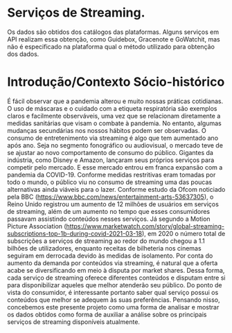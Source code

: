   # Serviços de Streaming.

Os dados são obtidos dos catálogos das plataformas. Alguns serviços em API realizam essa obtenção, como Guidebox, Gracenote e GoWatchit, mas não é especificado na plataforma qual o método utilizado para obtenção dos dados.

# Introdução/Contexto Sócio-histórico

É fácil observar que a pandemia alterou e muito nossas práticas cotidianas. O uso de máscaras e o cuidado com a etiqueta respiratória são exemplos claros e facilmente observáveis, uma vez que se relacionam diretamente a medidas sanitárias que visam o combate à pandemia. No entanto, algumas mudanças secundárias nos nossos hábitos podem ser observadas.
O consumo de entretenimento via streaming é algo que tem aumentado ano após ano. Seja no segmento fonográfico ou audiovisual, o mercado teve de se ajustar ao novo comportamento de consumo do público. Gigantes da indústria, como Disney e Amazon, lançaram seus próprios serviços para competir pelo mercado. E esse mercado entrou em franca expansão com a pandemia da COVID-19.
Conforme medidas restritivas eram tomadas por todo o mundo, o público viu no consumo de streaming uma das poucas alternativas ainda viáveis para o lazer. Conforme estudo da Ofcom noticiado pela BBC (https://www.bbc.com/news/entertainment-arts-53637305), o Reino Unido registrou um aumento de 12 milhões de usuários em serviços de streaming, além de um aumento no tempo que esses consumidores passavam assistindo conteúdos nesses serviços. Já segundo a Motion Picture Association (https://www.marketwatch.com/story/global-streaming-subscriptions-top-1b-during-covid-2021-03-18), em 2020 o número total de subscrições a serviços de streaming ao redor do mundo chegou a 1.1 bilhões de utilizadores, enquanto receitas de bilheteria nos cinemas seguiram em derrocada devido às medidas de isolamento.
Por conta do aumento da demanda por conteúdos via streaming, é natural que a oferta acabe se diversificando em meio à disputa por market shares. Dessa forma, cada serviço de streaming oferece diferentes conteúdos e disputam entre si para disponibilizar aqueles que melhor atenderão seu público. Do ponto de vista do consumidor, é interessante portanto saber qual serviço possui os conteúdos que melhor se adequem às suas preferências.
Pensando nisso, concebemos este presente projeto como uma forma de analisar e mostrar os dados obtidos como forma de auxiliar a análise sobre os principais serviços de streaming disponíveis atualmente.

